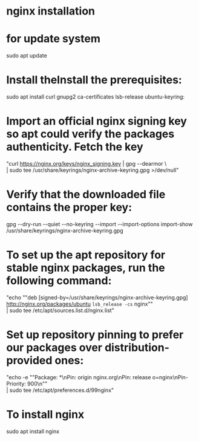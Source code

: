 # nginx installation

# for update system
sudo apt update  

# Install theInstall the prerequisites:
sudo apt install curl gnupg2 ca-certificates lsb-release ubuntu-keyring: 

 # Import an official nginx signing key so apt could verify the packages authenticity. Fetch the key
"curl https://nginx.org/keys/nginx_signing.key | gpg --dearmor \         
    | sudo tee /usr/share/keyrings/nginx-archive-keyring.gpg >/dev/null"
 
 #   Verify that the downloaded file contains the proper key:   
gpg --dry-run --quiet --no-keyring --import --import-options import-show /usr/share/keyrings/nginx-archive-keyring.gpg

 #  To set up the apt repository for stable nginx packages, run the following command: 
"echo ""deb [signed-by=/usr/share/keyrings/nginx-archive-keyring.gpg] \
http://nginx.org/packages/ubuntu `lsb_release -cs` nginx"" \
    | sudo tee /etc/apt/sources.list.d/nginx.list"

# Set up repository pinning to prefer our packages over distribution-provided ones:   
"echo -e ""Package: *\nPin: origin nginx.org\nPin: release o=nginx\nPin-Priority: 900\n"" \
    | sudo tee /etc/apt/preferences.d/99nginx"

 # To install nginx   
sudo apt install nginx
